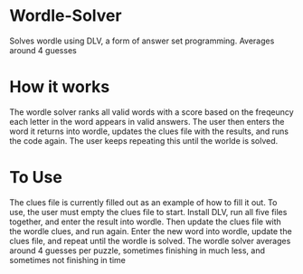 # Wordle-Solver
Solves wordle using DLV, a form of answer set programming. Averages around 4 guesses


# How it works
The wordle solver ranks all valid words with a score based on the freqeuncy each letter in the word appears in valid answers. The user then enters the word it returns into wordle, updates the clues file with the results, and runs the code again. The user keeps repeating this until the worlde is solved.

# To Use
The clues file is currently filled out as an example of how to fill it out. To use, the user must empty the clues file to start. Install DLV, run all five files together, and enter the result into wordle. Then update the clues file with the wordle clues, and run again. Enter the new word into wordle, update the clues file, and repeat until the wordle is solved. The wordle solver averages around 4 guesses per puzzle, sometimes finishing in much less, and sometimes not finishing in time
